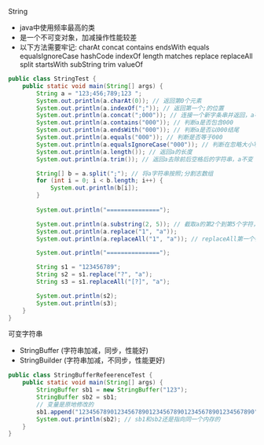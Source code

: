 String
 - java中使用频率最高的类
 - 是一个不可变对象，加减操作性能较差
 - 以下方法需要牢记: charAt concat contains endsWith equals equalsIgnoreCase hashCode indexOf length matches replace replaceAll split startsWith subString trim valueOf 

```java
public class StringTest {
    public static void main(String[] args) {
        String a = "123;456;789;123 ";
        System.out.println(a.charAt(0)); // 返回第0个元素
        System.out.println(a.indexOf(";")); // 返回第一个;的位置
        System.out.println(a.concat(";000")); // 连接一个新字条串并返回，a不变
        System.out.println(a.contains("000")); // 判断a是否包含000
        System.out.println(a.endsWith("000")); // 判断a是否以000结尾
        System.out.println(a.equals("000")); // 判断是否等于000
        System.out.println(a.equalsIgnoreCase("000")); // 判断在忽略大小写情况下是否等于000
        System.out.println(a.length()); // 返回a的长度
        System.out.println(a.trim()); // 返回a去除前后空格后的字符串，a不变

        String[] b = a.split(";"); // 将a字符串按照;分割志数组
        for (int i = 0; i < b.length; i++) {
            System.out.println(b[i]);
        }
        
        System.out.println("===============");

        System.out.println(a.substring(2, 5)); // 截取a的第2个到第5个字符，a不变
        System.out.println(a.replace("1", "a"));
        System.out.println(a.replaceAll("1", "a")); // replaceAll第一个参数是正则表达式

        System.out.println("===============");

        String s1 = "123456789";
        String s2 = s1.replace("?", "a");
        String s3 = s1.replaceAll("[?]", "a");

        System.out.println(s2);
        System.out.println(s3);
    }
}
``` 

可变字符串
 - StringBuffer (字符串加减，同步，性能好)
 - StringBuilder (字符串加减，不同步，性能更好)

```java
public class StringBufferRefeerenceTest {
    public static void main(String[] args) {
        StringBuffer sb1 = new StringBuffer("123");
        StringBuffer sb2 = sb1;
        // 变量是原地修改的
        sb1.append("12345678901234567890123456789012345678901234567890");
        System.out.println(sb2); // sb1和sb2还是指向同一个内存的
    }
}
```